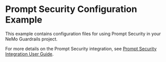 # Prompt Security Configuration Example

This example contains configuration files for using Prompt Security in your NeMo Guardrails project.

For more details on the Prompt Security integration, see [Prompt Security Integration User Guide](../../../docs/user-guides/community/prompt-security.md).

